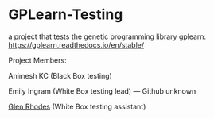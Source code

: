 # GPLearn-Testing
a project that tests the genetic programming library gplearn: https://gplearn.readthedocs.io/en/stable/

Project Members:

Animesh KC (Black Box testing)

Emily Ingram (White Box testing lead) — Github unknown 

[Glen Rhodes](https://github.com/glnnrhodes "Github link") (White Box testing assistant)